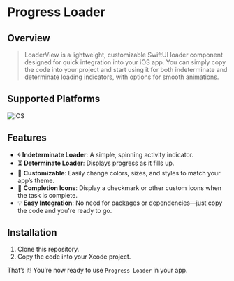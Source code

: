 # Progress Loader

## Overview
> LoaderView is a lightweight, customizable SwiftUI loader component designed for quick integration into your iOS app. You can simply copy the code into your project and start using it for both indeterminate and determinate loading indicators, with options for smooth animations.

## Supported Platforms

![iOS](https://img.shields.io/badge/iOS-16.0%2B-blue.svg)

## Features
- 🌀 **Indeterminate Loader**: A simple, spinning activity indicator.
- ⏳ **Determinate Loader**: Displays progress as it fills up.
- 🎨 **Customizable**: Easily change colors, sizes, and styles to match your app’s theme.
- 🎯 **Completion Icons**: Display a checkmark or other custom icons when the task is complete.
- 💡 **Easy Integration**: No need for packages or dependencies—just copy the code and you're ready to go.

## Installation

1. Clone this repository.
2. Copy the code into your Xcode project.

That’s it! You’re now ready to use `Progress Loader` in your app.
